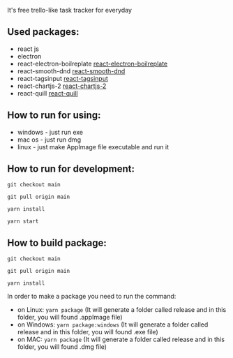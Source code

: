 It's free trello-like task tracker for everyday

## Used packages:

- react js
- electron
- react-electron-boilreplate [react-electron-boilreplate](https://github.com/electron-react-boilerplate/electron-react-boilerplate)
- react-smooth-dnd [react-smooth-dnd](https://github.com/kutlugsahin/react-smooth-dnd)
- react-tagsinput [react-tagsinput](https://github.com/olahol/react-tagsinput)
- react-chartjs-2 [react-chartjs-2](https://github.com/reactchartjs/react-chartjs-2)
- react-quill [react-quill](https://github.com/zenoamaro/react-quill)

## How to run for using:

 - windows - just run exe
 - mac os - just run dmg
 - linux - just make AppImage file executable and run it

## How to run for development:

`git checkout main`

`git pull origin main`

`yarn install`

`yarn start`

## How to build package:

`git checkout main`

`git pull origin main`

`yarn install`

In order to make a package you need to run the command:
 - on Linux: `yarn package` (It will generate a folder called release and in this folder, you will found .appImage file)
 - on Windows: `yarn package:windows` (It will generate a folder called release and in this folder, you will found .exe file)
 - on MAC: `yarn package` (It will generate a folder called release and in this folder, you will found .dmg file)